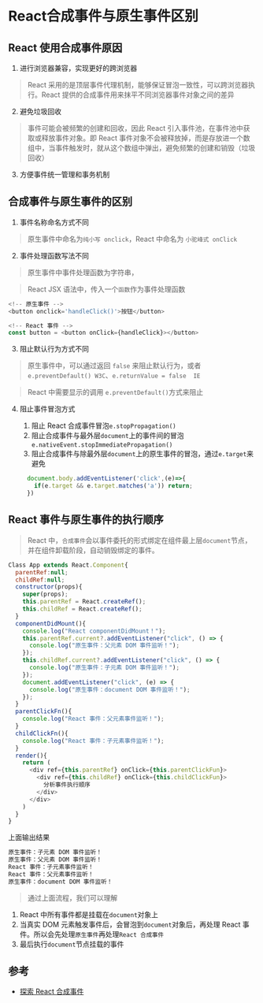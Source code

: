 # React合成事件与原生事件区别

## React 使用合成事件原因

1. 进行浏览器兼容，实现更好的跨浏览器

  > React 采用的是顶层事件代理机制，能够保证冒泡一致性，可以跨浏览器执行。React 提供的合成事件用来抹平不同浏览器事件对象之间的差异

2. 避免垃圾回收

  > 事件可能会被频繁的创建和回收，因此 React 引入事件池，在事件池中获取或释放事件对象。即 React 事件对象不会被释放掉，而是存放进一个数组中，当事件触发时，就从这个数组中弹出，避免频繁的创建和销毁（垃圾回收）

3. 方便事件统一管理和事务机制

## 合成事件与原生事件的区别

1. 事件名称命名方式不同

  > 原生事件中命名为`纯小写 onclick`，React 中命名为 `小驼峰式 onClick`

2. 事件处理函数写法不同

  > 原生事件中事件处理函数为字符串，
  
  > React JSX 语法中，传入一个`函数`作为事件处理函数

  ```js
  <!-- 原生事件 -->
  <button onclick='handleClick()'>按钮</button>

  <!-- React 事件 -->
  const button = <button onClick={handleClick}></button>
  ```

3. 阻止默认行为方式不同

  > 原生事件中，可以通过返回 `false` 来阻止默认行为，或者`e.preventDefault() W3C`、`e.returnValue = false  IE`

  > React 中需要显示的调用 `e.preventDefault()`方式来阻止

4. 阻止事件冒泡方式

   1. 阻止 React 合成事件冒泡`e.stopPropagation()`
   2. 阻止合成事件与最外层`document`上的事件间的冒泡 `e.nativeEvent.stopImmediatePropagation()`
   3. 阻止合成事件与除最外层`document`上的原生事件的冒泡，通过`e.target`来避免

    ```js
      document.body.addEventListener('click',(e)=>{
        if(e.target && e.target.matches('a')) return;
      })
    ```

## React 事件与原生事件的执行顺序

> React 中，`合成事件`会以事件委托的形式绑定在组件最上层`document`节点，并在组件卸载阶段，自动销毁绑定的事件。

```js
Class App extends React.Component{
  parentRef:null;
  childRef:null;
  constructor(props){
    super(props);
    this.parentRef = React.createRef();
    this.childRef = React.createRef();
  }
  componentDidMount(){
    console.log("React componentDidMount！");
    this.parentRef.current?.addEventListener("click", () => {
      console.log("原生事件：父元素 DOM 事件监听！");
    });
    this.childRef.current?.addEventListener("click", () => {
      console.log("原生事件：子元素 DOM 事件监听！");
    });
    document.addEventListener("click", (e) => {
      console.log("原生事件：document DOM 事件监听！");
    });
  }
  parentClickFn(){
    console.log("React 事件：父元素事件监听！");
  }
  childClickFn(){
    console.log("React 事件：子元素事件监听！");
  }
  render(){
    return (
      <div ref={this.parentRef} onClick={this.parentClickFun}>
        <div ref={this.childRef} onClick={this.childClickFun}>
          分析事件执行顺序
        </div>
      </div>
    )
  }
}
```

上面输出结果

```js
原生事件：子元素 DOM 事件监听！
原生事件：父元素 DOM 事件监听！
React 事件：子元素事件监听！
React 事件：父元素事件监听！
原生事件：document DOM 事件监听！
```

> 通过上面流程，我们可以理解

1. React 中所有事件都是挂载在`document`对象上
2. 当真实 DOM 元素触发事件后，会冒泡到`document`对象后，再处理 React 事件。所以会先处理`原生事件`再处理`React 合成事件`
3. 最后执行`document`节点挂载的事件

## 参考

* [探索 React 合成事件](https://segmentfault.com/a/1190000038251163)